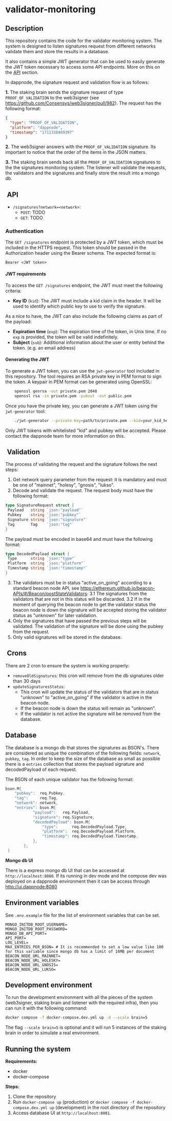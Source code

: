 # validator-monitoring

## Description

This repository contains the code for the validator monitoring system. The system is designed to listen signatures request from different networks validate them and store the results in a database.

It also contains a simple JWT generator that can be used to easily generate the JWT token necessary to access some API endpoints. More on this on the [API](#api) section.

In dappnode, the signature request and validation flow is as follows:

**1.** The staking brain sends the signature request of type `PROOF_OF_VALIDATION` to the web3signer (see <https://github.com/Consensys/web3signer/pull/982>). The request has the following format:

```json
{
  "type": "PROOF_OF_VALIDATION",
  "platform": "dappnode",
  "timestamp": "1711338489397"
}
```

**2.** The web3signer answers with the `PROOF_OF_VALIDATION` signature. Its important to notice that the order of the items in the JSON matters.

**3.** The staking brain sends back all the `PROOF_OF_VALIDATION` signatures to the the signatures monitoring system. The listener will validate the requests, the validators and the signatures and finally store the result into a mongo db.

##  API

- `/signatures?network=<network>`:
  - `POST`: TODO
  - `GET`: TODO

### Authentication

The `GET /signatures` endpoint is protected by a JWT token, which must be included in the HTTPS request. This token should be passed in the Authorization header using the Bearer schema. The expected format is:

```text
Bearer <JWT token>
```

#### JWT requirements

To access the `GET /signatures` endpoint, the JWT must meet the following criteria:

- **Key ID** (`kid`): The JWT must include a kid claim in the header. It will be used to identify which public key to use to verify the signature.

As a nice to have, the JWT can also include the following claims as part of the payload:

- **Expiration time** (`exp`): The expiration time of the token, in Unix time. If no `exp` is provided, the token will be valid indefinitely.
- **Subject** (`sub`): Additional information about the user or entity behind the token. (e.g. an email address)

#### Generating the JWT

To generate a JWT token, you can use the `jwt-generator` tool included in this repository. The tool requires an RSA private key in PEM format to sign the token.
A keypair in PEM format can be generated using OpenSSL:

```sh
    openssl genrsa -out private.pem 2048
    openssl rsa -in private.pem -pubout -out public.pem
```

Once you have the private key, you can generate a JWT token using the `jwt-generator` tool:

```sh
    ./jwt-generator --private-key=path/to/private.pem --kid=your_kid_here --exp=24h --output=path/to/output.jwt
```

Only JWT tokens with whitelisted "kid" and pubkey will be accepted. Please contact the dappnode team for more information on this.

##  Validation

The process of validating the request and the signature follows the next steps:

1. Get network query parameter from the request: it is mandatory and must be one of "mainnet", "holesy", "gnosis", "lukso".
2. Decode and validate the request. The request body must have the following format:

```go
type SignatureRequest struct {
 Payload   string `json:"payload"`
 Pubkey    string `json:"pubkey"`
 Signature string `json:"signature"`
 Tag       Tag    `json:"tag"`
}
```

The payload must be encoded in base64 and must have the following format:

```go
type DecodedPayload struct {
 Type      string `json:"type"`
 Platform  string `json:"platform"`
 Timestamp string `json:"timestamp"`
}
```

3. The validators must be in status "active_on_going" according to a standard beacon node API, see <https://ethereum.github.io/beacon-APIs/#/Beacon/postStateValidators>:
   3.1 The signatures from the validators that are not in this status will be discarded.
   3.2 If in the moment of querying the beacon node to get the validator status the beacon node is down the signature will be accepted storing the validator status as "unknown" for later validation.
4. Only the signatures that have passed the previous steps will be validated. The validation of the signature will be done using the pubkey from the request.
5. Only valid signatures will be stored in the database.

##  Crons

There are 2 cron to ensure the system is working properly:

- `removeOldSignatures`: this cron will remove from the db signatures older than 30 days
- `updateSignaturesStatus`:
  - This cron will update the status of the validators that are in status "unknown" to "active_on_going" if the validator is active in the beacon node.
  - If the beacon node is down the status will remain as "unknown".
  - If the validator is not active the signature will be removed from the database.

## Database

The database is a mongo db that stores the signatures as BSON's. There are considered as unique the combination of the following fields: `network`, `pubkey`, `tag`. In order to keep the size of the database as small as possible there is a `entries` collection that stores the payload signature and decodedPayload of each request.

The BSON of each unique validator has the following format:

```go
bson.M{
    "pubkey":  req.Pubkey,
    "tag":     req.Tag,
    "network": network,
    "entries": bson.M{
            "payload":   req.Payload,
            "signature": req.Signature,
            "decodedPayload": bson.M{
                "type":      req.DecodedPayload.Type,
                "platform":  req.DecodedPayload.Platform,
                "timestamp": req.DecodedPayload.Timestamp,
            },
        },
 }
```

**Mongo db UI**

There is a express mongo db UI that can be accessed at `http://localhost:8080`. If its running in dev mode and the compose dev was deployed on a dappnode environment then it can be access through <http://ui.dappnode:8080>

## Environment variables

See `.env.example` file for the list of environment variables that can be set.

```env
MONGO_INITDB_ROOT_USERNAME=
MONGO_INITDB_ROOT_PASSWORD=
MONGO_DB_API_PORT=
API_PORT=
LOG_LEVEL=
MAX_ENTRIES_PER_BSON= # It is recommended to set a low value like 100 for this variable since mongo db has a limit of 16MB per document
BEACON_NODE_URL_MAINNET=
BEACON_NODE_URL_HOLESKY=
BEACON_NODE_URL_GNOSIS=
BEACON_NODE_URL_LUKSO=
```

## Development environment

To run the development environment with all the pieces of the system (web3signer, staking brain and listener with the required infra), then you can run it with the following command:

```bash
docker compose -f docker-compose.dev.yml up -d --scale brain=5
```

The flag `--scale brain=5` is optional and it will run 5 instances of the staking brain in order to simulate a real environment.

## Running the system

**Requirements:**

- docker
- docker-compose

**Steps:**

1. Clone the repository
2. Run `docker-compose up` (production) or `docker compose -f docker-compose.dev.yml up` (development) in the root directory of the repository
3. Access database UI at `http://localhost:8081`.
